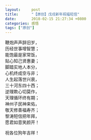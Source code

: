 ```yaml
---
layout:     post
title:      "【原创】戊戌新年祝福短信"
date:       2018-02-15 21:27:34 +0800
categories: 感悟
tags: ["原创"]
---
```

鞭炮声声辞旧岁，<br>
历经世事增智慧；<br>
能饱最是家常饭，<br>
贴心知己贤惠妻；<br>
脚踏实地人本分，<br>
心机终成空与非；<br>
人生起落世兴衰，<br>
三十河东四十西；<br>
逆理欺心切莫作，<br>
天理循环终有期；<br>
神州子民神来佑，<br>
敬天修善福寿齐；<br>
黎涛短信把年拜，<br>
愿君如意笑颜开！<br>

祝各位狗年吉祥！
